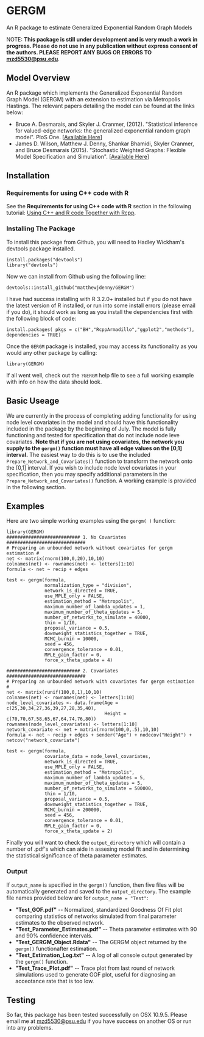 # GERGM
An R package to estimate Generalized Exponential Random Graph Models

NOTE: **This package is still under development and is very much a work in progress. Please do not use in any publication without express consent of the authors. PLEASE REPORT ANY BUGS OR ERRORS TO <mzd5530@psu.edu>**. 

## Model Overview 

An R package which implements the Generalized Exponential Random Graph Model (GERGM) with an extension to estimation via Metropolis Hastings. The relevant papers detailing the model can be found at the links below:

* Bruce A. Desmarais, and Skyler J. Cranmer,  (2012). "Statistical inference for valued-edge networks: the generalized exponential random graph model". PloS One. [[Available Here](http://dx.plos.org/10.1371/journal.pone.0030136)]
* James D. Wilson, Matthew J. Denny, Shankar Bhamidi, Skyler Cranmer, and Bruce Desmarais (2015). "Stochastic Weighted Graphs: Flexible Model Specification and Simulation". [[Available Here](http://arxiv.org/abs/1505.04015)]

## Installation

### Requirements for using C++ code with R

See the **Requirements for using C++ code with R** section in the following tutorial: [Using C++ and R code Together with Rcpp](http://www.mjdenny.com/Rcpp_Intro.html).

### Installing The Package
  
To install this package from Github, you will need to Hadley Wickham's devtools package installed.

    install.packages("devtools")
    library("devtools")
    
Now we can install from Github using the following line:

    devtools::install_github("matthewjdenny/GERGM")

I have  had success installing with R 3.2.0+ installed but if you do not have the latest version of R installed, or run into some install errors (please email if you do), it should work as long as you install the dependencies first with the following block of code:

    install.packages( pkgs = c("BH","RcppArmadillo","ggplot2","methods"), dependencies = TRUE)

Once the `GERGM` package is installed, you may access its functionality as you would any other package by calling:

    library(GERGM)

If all went well, check out the `?GERGM` help file to see a full working example with info on how the data should look. 

## Basic Useage

We are currently in the process of completing adding functionality for using node level covariates in the model and should have this functionality included in the package by the beginning of July. The model is fully functioning  and tested for specification that do not include node leve covariates. **Note that if you are not using covariates, the network you supply to the `gergm()` function must have all edge values on the [0,1] interval.** The easiest way to do this is to use the included `Prepare_Network_and_Covariates()` function to transform the network onto the [0,1] interval. If you wish to include node level covariates in your specification, then you may specify additional parameters in the `Prepare_Network_and_Covariates()` function. A working example is provided in the following section.

## Examples

Here are two simple working examples using the `gergm( )` function: 

    library(GERGM)
    ########################### 1. No Covariates #############################
    # Preparing an unbounded network without covariates for gergm estimation #
    net <- matrix(rnorm(100,0,20),10,10)
    colnames(net) <- rownames(net) <- letters[1:10]
    formula <- net ~ recip + edges  
      
    test <- gergm(formula,
                  normalization_type = "division",
                  network_is_directed = TRUE,
                  use_MPLE_only = FALSE,
                  estimation_method = "Metropolis",
                  maximum_number_of_lambda_updates = 1,
                  maximum_number_of_theta_updates = 5,
                  number_of_networks_to_simulate = 40000,
                  thin = 1/10,
                  proposal_variance = 0.5,
                  downweight_statistics_together = TRUE,
                  MCMC_burnin = 10000,
                  seed = 456,
                  convergence_tolerance = 0.01,
                  MPLE_gain_factor = 0,
                  force_x_theta_update = 4)  
                  
    ########################### 2. Covariates #############################
    # Preparing an unbounded network with covariates for gergm estimation #
    net <- matrix(runif(100,0,1),10,10)
    colnames(net) <- rownames(net) <- letters[1:10]
    node_level_covariates <- data.frame(Age = c(25,30,34,27,36,39,27,28,35,40),
                                        Height = c(70,70,67,58,65,67,64,74,76,80))
    rownames(node_level_covariates) <- letters[1:10]
    network_covariate <- net + matrix(rnorm(100,0,.5),10,10)
    formula <- net ~ recip + edges + sender("Age") + nodecov("Height") + netcov("network_covariate")
         
    test <- gergm(formula,
                  covariate_data = node_level_covariates,
                  network_is_directed = TRUE,
                  use_MPLE_only = FALSE,
                  estimation_method = "Metropolis",
                  maximum_number_of_lambda_updates = 5,
                  maximum_number_of_theta_updates = 5,
                  number_of_networks_to_simulate = 500000,
                  thin = 1/10,
                  proposal_variance = 0.5,
                  downweight_statistics_together = TRUE,
                  MCMC_burnin = 200000,
                  seed = 456,
                  convergence_tolerance = 0.01,
                  MPLE_gain_factor = 0,
                  force_x_theta_update = 2)

Finally you will want to check the `output_directory` which will contain a number of .pdf's which can aide in assesing model fit and in determining the statistical significance of theta parameter estimates. 

### Output

If `output_name` is specified in the `gergm()` function, then five files will be automatically generated and saved to the `output_directory`. The example file names provided below are for `output_name = "Test"`:

* **"Test_GOF.pdf"**  -- Normalized, standardized Goodness Of Fit plot comparing statistics of networks simulated from final parameter estimates to the observed network.
* **"Test_Parameter_Estimates.pdf"** -- Theta parameter estimates with 90 and 90% confidence intervals.
* **"Test_GERGM_Object.Rdata"** -- The GERGM object returned by the `gergm()` functionafter estimation.
* **"Test_Estimation_Log.txt"** -- A log of all console output generated by the `gergm()` function.
* **"Test_Trace_Plot.pdf"** -- Trace plot from last round of network simulations used to generate GOF plot, useful for diagnosing an acceotance rate that is too low.


## Testing
            
So far, this package has been tested successfully on OSX 10.9.5. Please email me at <mzd5530@psu.edu> if you have success on another OS or run into any problems.
